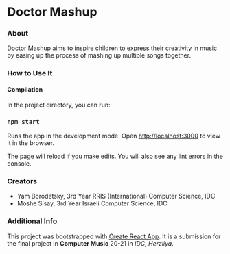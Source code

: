 # Doctor Mashup

### About
 
Doctor Mashup aims to inspire children to express their creativity in music by easing up the process of mashing up multiple songs together.

### How to Use It

#### Compilation

In the project directory, you can run:

### `npm start`

Runs the app in the development mode.
Open [http://localhost:3000](http://localhost:3000) to view it in the browser.

The page will reload if you make edits.
You will also see any lint errors in the console.

### Creators

- Yam Borodetsky, 3rd Year RRIS (International) Computer Science, IDC
- Moshe Sisay, 3rd Year Israeli Computer Science, IDC

### Additional Info

This project was bootstrapped with [Create React App](https://github.com/facebook/create-react-app).
It is a submission for the final project in **Computer Music** 20-21 in *IDC, Herzliya*.
